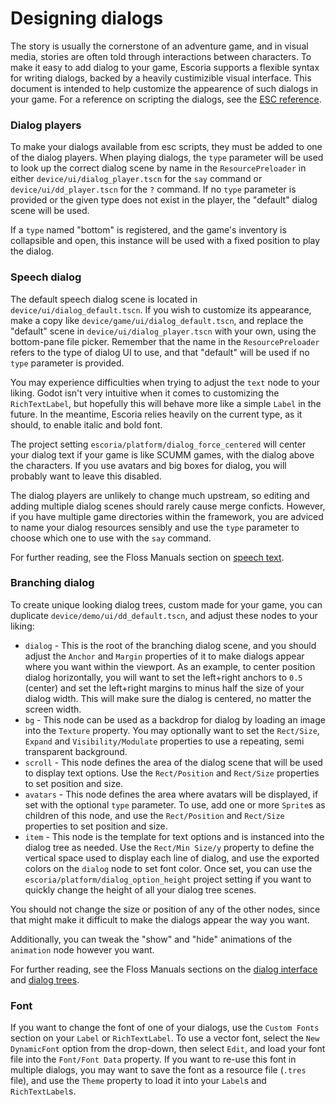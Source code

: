 # Designing dialogs

The story is usually the cornerstone of an adventure game, and in visual media, stories are often told through interactions between characters. To make it easy to add dialog to your game, Escoria supports a flexible syntax for writing dialogs, backed by a heavily custimizible visual interface. This document is intended to help customize the appearence of such dialogs in your game. For a reference on scripting the dialogs, see the [ESC reference](esc_reference.md).

### Dialog players

To make your dialogs available from esc scripts, they must be added to one of the dialog players. When playing dialogs, the `type` parameter will be used to look up the correct dialog scene by name in the `ResourcePreloader` in either `device/ui/dialog_player.tscn` for the `say` command or `device/ui/dd_player.tscn` for the `?` command. If no `type` parameter is provided or the given type does not exist in the player, the "default" dialog scene will be used.

If a `type` named "bottom" is registered, and the game's inventory is collapsible and open, this instance will be used with a fixed position to play the dialog.

### Speech dialog

The default speech dialog scene is located in `device/ui/dialog_default.tscn`. If you wish to customize its appearance, make a copy like `device/game/ui/dialog_default.tscn`, and replace the "default" scene in `device/ui/dialog_player.tscn` with your own, using the bottom-pane file picker. Remember that the name in the `ResourcePreloader` refers to the type of dialog UI to use, and that "default" will be used if no `type` parameter is provided.

You may experience difficulties when trying to adjust the `text` node to your liking. Godot isn't very intuitive when it comes to customizing the `RichTextLabel`, but hopefully this will behave more like a simple `Label` in the future. In the meantime, Escoria relies heavily on the current type, as it should, to enable italic and bold font.

The project setting `escoria/platform/dialog_force_centered` will center your dialog text if your game is like SCUMM games, with the dialog above the characters. If you use avatars and big boxes for dialog, you will probably want to leave this disabled.

The dialog players are unlikely to change much upstream, so editing and adding multiple dialog scenes should rarely cause merge conficts. However, if you have multiple game directories within the framework, you are adviced to name your dialog resources sensibly and use the `type` parameter to choose which one to use with the `say` command.

For further reading, see the Floss Manuals section on [speech text](https://fr.flossmanuals.net/creating-point-and-click-games-with-escoria/dialog-text/).

### Branching dialog

To create unique looking dialog trees, custom made for your game, you can duplicate `device/demo/ui/dd_default.tscn`, and adjust these nodes to your liking:

- `dialog` - This is the root of the branching dialog scene, and you should adjust the `Anchor` and `Margin` properties of it to make dialogs appear where you want within the viewport. As an example, to center position dialog horizontally, you will want to set the left+right anchors to `0.5` (center) and set the left+right margins to minus half the size of your dialog width. This will make sure the dialog is centered, no matter the screen width.
- `bg` - This node can be used as a backdrop for dialog by loading an image into the `Texture` property. You may optionally want to set the `Rect/Size`, `Expand` and  `Visibility/Modulate` properties to use a repeating, semi transparent background.
- `scroll` - This node defines the area of the dialog scene that will be used to display text options. Use the `Rect/Position` and `Rect/Size` properties to set position and size.
- `avatars` - This node defines the area where avatars will be displayed, if set with the optional `type` parameter. To use, add one or more `Sprite`s as children of this node, and use the `Rect/Position` and `Rect/Size` properties to set position and size.
- `item` - This node is the template for text options and is instanced into the dialog tree as needed. Use the `Rect/Min Size/y` property to define the vertical space used to display each line of dialog, and use the exported colors on the `dialog` node to set font color. Once set, you can use the `escoria/platform/dialog_option_height` project setting if you want to quickly change the height of all your dialog tree scenes.

You should not change the size or position of any of the other nodes, since that might make it difficult to make the dialogs appear the way you want.

Additionally, you can tweak the "show" and "hide" animations of the `animation` node however you want. 

For further reading, see the Floss Manuals sections on the [dialog interface](https://fr.flossmanuals.net/creating-point-and-click-games-with-escoria/how-to-polish-the-game/) and [dialog trees](https://fr.flossmanuals.net/creating-point-and-click-games-with-escoria/dialog-trees/).

### Font

If you want to change the font of one of your dialogs, use the `Custom Fonts` section on your `Label` or `RichTextLabel`. To use a vector font, select the `New DynamicFont` option from the drop-down, then select `Edit`, and load your font file into the `Font/Font Data` property. If you want to re-use this font in multiple dialogs, you may want to save the font as a resource file (`.tres` file), and use the `Theme` property to load it into your `Label`s and `RichTextLabel`s.
